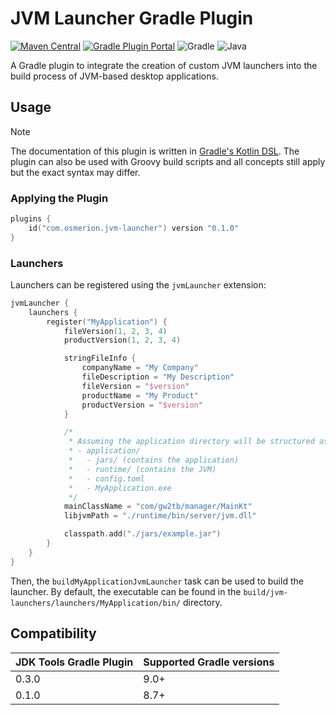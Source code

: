# JVM Launcher Gradle Plugin

[![Maven Central](https://img.shields.io/maven-central/v/com.osmerion.jvmlauncher/jvm-launcher-gradle-plugin.svg?style=for-the-badge&label=Maven%20Central)](https://maven-badges.herokuapp.com/maven-central/com.osmerion.jvmlauncher/jvm-launcher-gradle-plugin)
[![Gradle Plugin Portal](https://img.shields.io/maven-metadata/v.svg?style=for-the-badge&label=Gradle%20Plugin%20Portal&logo=Gradle&metadataUrl=https%3A%2F%2Fplugins.gradle.org%2Fm2%2Fcom%2Fosmerion%2Fjvm-launcher%2Fcom.osmerion.jvm-launcher.gradle.plugin%2Fmaven-metadata.xml)](https://plugins.gradle.org/plugin/com.osmerion.jvm-launcher)
![Gradle](https://img.shields.io/badge/Gradle-9.0.0-green.svg?style=for-the-badge&color=1ba8cb&logo=Gradle)
![Java](https://img.shields.io/badge/Java-17-green.svg?style=for-the-badge&color=b07219&logo=Java)

A Gradle plugin to integrate the creation of custom JVM launchers into the build
process of JVM-based desktop applications.


## Usage

> [!NOTE]
> The documentation of this plugin is written in [Gradle's Kotlin DSL](https://docs.gradle.org/current/userguide/kotlin_dsl.html).
> The plugin can also be used with Groovy build scripts and all concepts still
> apply but the exact syntax may differ.

### Applying the Plugin

```kotlin
plugins {
    id("com.osmerion.jvm-launcher") version "0.1.0"
}
```


### Launchers

Launchers can be registered using the `jvmLauncher` extension:

```kotlin
jvmLauncher {
    launchers {
        register("MyApplication") {
            fileVersion(1, 2, 3, 4)
            productVersion(1, 2, 3, 4)

            stringFileInfo {
                companyName = "My Company"
                fileDescription = "My Description"
                fileVersion = "$version"
                productName = "My Product"
                productVersion = "$version"
            }

            /*
             * Assuming the application directory will be structured as follows:
             * - application/
             *   - jars/ (contains the application)
             *   - runtime/ (contains the JVM)
             *   - config.toml
             *   - MyApplication.exe
             */
            mainClassName = "com/gw2tb/manager/MainKt"
            libjvmPath = "./runtime/bin/server/jvm.dll"

            classpath.add("./jars/example.jar")
        }
    }
}
```

Then, the `buildMyApplicationJvmLauncher` task can be used to build the
launcher. By default, the executable can be found in the `build/jvm-launchers/launchers/MyApplication/bin/`
directory.


## Compatibility

| JDK Tools Gradle Plugin | Supported Gradle versions |
|-------------------------|---------------------------|
| 0.3.0                   | 9.0+                      |
| 0.1.0                   | 8.7+                      |